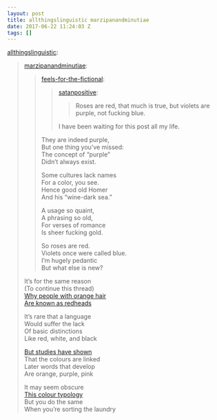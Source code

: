 ```yaml
---
layout: post
title: allthingslinguistic marzipanandminutiae
date: 2017-06-22 11:24:03 Z
tags: []
---
```

[allthingslinguistic](http://allthingslinguistic.com/post/162021380587/marzipanandminutiae-feels-for-the-fictional):

> [marzipanandminutiae](http://marzipanandminutiae.tumblr.com/post/161953189927/feels-for-the-fictional-satanpositive-roses):
> 
> > [feels-for-the-fictional](http://feels-for-the-fictional.tumblr.com/post/36951500796/satanpositive-roses-are-red-that-much-is-true):
> > 
> > > [satanpositive](http://satanpositive.tumblr.com/post/23519808928/roses-are-red-that-much-is-true-but-violets-are):
> > > 
> > > > Roses are red, that much is true, but violets are purple, not fucking blue.
> > > 
> > > I have been waiting for this post all my life.
> > 
> > They are indeed purple,  
> > But one thing you’ve missed:  
> > The concept of “purple”  
> > Didn’t always exist.
> > 
> > Some cultures lack names  
> > For a color, you see.  
> > Hence good old Homer  
> > And his “wine-dark sea.”
> > 
> > A usage so quaint,  
> > A phrasing so old,  
> > For verses of romance  
> > Is sheer fucking gold.
> > 
> > So roses are red.  
> > Violets once were called blue.  
> > I’m hugely pedantic  
> > But what else is new?
> 
> It’s for the same reason  
> (To continue this thread)  
> [Why people with orange hair  
> Are known as redheads](http://allthingslinguistic.com/post/33117530568/why-dont-we-say-orangehead-instead-of)   
> 
> It’s rare that a language  
> Would suffer the lack  
> Of basic distinctions  
> Like red, white, and black
> 
> [But studies have shown](http://lingthusiasm.com/post/159648764116/gretchen-its-unlikely-that-youd-get-a-language)  
> That the colours are linked  
> Later words that develop   
> Are orange, purple, pink
> 
> It may seem obscure  
> [This colour typology](http://lingthusiasm.com/post/157327666801/lingthusiasm-episode-5-colour-words-around-the)  
> But you do the same  
> When you’re sorting the laundry
